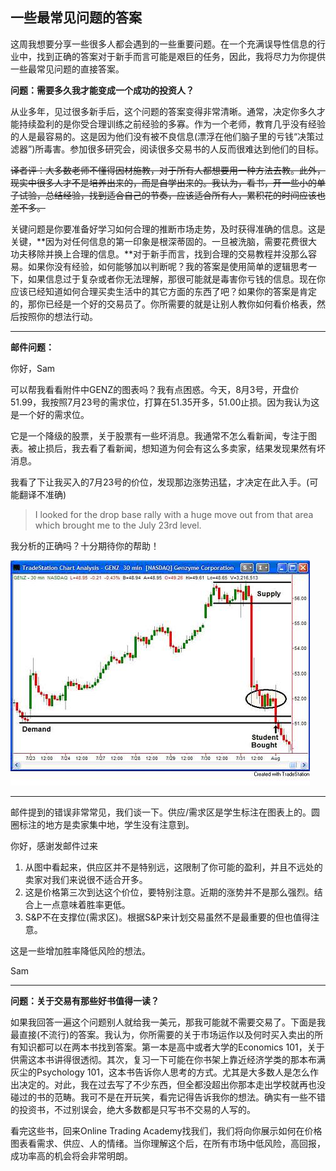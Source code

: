 ## 一些最常见问题的答案

这周我想要分享一些很多人都会遇到的一些重要问题。在一个充满误导性信息的行业中，找到正确的答案对于新手而言可能是艰巨的任务，因此，我将尽力为你提供一些最常见问题的直接答案。

**问题：需要多久我才能变成一个成功的投资人？**

从业多年，见过很多新手后，这个问题的答案变得非常清晰。通常，决定你多久才能持续盈利的是你受合理训练之前经验的多寡。作为一个老师，教育几乎没有经验的人是最容易的。这是因为他们没有被不良信息(漂浮在他们脑子里的亏钱“决策过滤器”)所毒害。参加很多研究会，阅读很多交易书的人反而很难达到他们的目标。

<del>译者评：大多数老师不懂得因材施教，对于所有人都想要用一种方法去教。此外，现实中很多人才不是培养出来的，而是自学出来的。我认为，看书，开一些小的单子试验，总结经验，找到适合自己的节奏，应该适合所有人，累积花的时间应该也差不多。</del>

关键问题是你要准备好学习如何合理的推断市场走势，及时获得准确的信息。这是关键，**因为对任何信息的第一印象是根深蒂固的。一旦被洗脑，需要花费很大功夫移除并换上合理的信息。**对于新手而言，找到合理的交易教程并没那么容易。如果你没有经验，如何能够加以判断呢？我的答案是使用简单的逻辑思考一下，如果信息过于复杂或者你无法理解，那很可能就是毒害你亏钱的信息。现在你应该已经知道如何合理买卖生活中的其它方面的东西了吧？如果你的答案是肯定的，那你已经是一个好的交易员了。你所需要的就是让别人教你如何看价格表，然后按照你的想法行动。

---

**邮件问题：**

你好，Sam

可以帮我看看附件中GENZ的图表吗？我有点困惑。今天，8月3号，开盘价51.99，我按照7月23号的需求位，打算在51.35开多，51.00止损。因为我认为这是一个好的需求位。

它是一个降级的股票，关于股票有一些坏消息。我通常不怎么看新闻，专注于图表。被止损后，我去看了看新闻，想知道为何会有这么多卖家，结果发现果然有坏消息。

我看了下让我买入的7月23号的价位，发现那边涨势迅猛，才决定在此入手。(可能翻译不准确)

>I looked for the drop base rally with a huge move out from that area which brought me to the July 23rd level.

我分析的正确吗？十分期待你的帮助！

![](images/p200_genz.jpg)

---

邮件提到的错误非常常见，我们谈一下。供应/需求区是学生标注在图表上的。圆圈标注的地方是卖家集中地，学生没有注意到。

你好，感谢发邮件过来

 1. 从图中看起来，供应区并不是特别远，这限制了你可能的盈利，并且不远处的卖家对我们来说很不适合开多。
 2. 这是价格第三次到达这个价位，要特别注意。近期的涨势并不是那么强烈。结合上一点意味着胜率更低。
 3. S&P不在支撑位(需求区)。根据S&P来计划交易虽然不是最重要的但也值得注意。

这是一些增加胜率降低风险的想法。

Sam

---

**问题：关于交易有那些好书值得一读？**

如果我回答一遍这个问题别人就给我一美元，那我可能就不需要交易了。下面是我最直接(不流行)的答案。我认为，你所需要的关于市场运作以及何时买入卖出的所有知识都可以在两本书找到答案。第一本是高中或者大学的Economics 101，关于供需这本书讲得很透彻。其次，复习一下可能在你书架上靠近经济学类的那本布满灰尘的Psychology 101，这本书告诉你人思考的方式。尤其是大多数人是怎么作出决定的。对此，我在过去写了不少东西，但全都没超出你那本走出学校就再也没碰过的书的范畴。我可不是在开玩笑，看完记得告诉我你的想法。确实有一些不错的投资书，不过别误会，绝大多数都是只写书不交易的人写的。

看完这些书，回来Online Trading Academy找我们，我们将向你展示如何在价格图表看需求、供应、人的情绪。当你理解这个后，在所有市场中低风险，高回报，成功率高的机会将会非常明朗。

